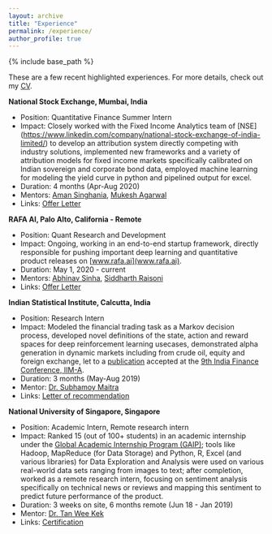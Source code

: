 ```yaml
---
layout: archive
title: "Experience"
permalink: /experience/
author_profile: true
---
```


{% include base_path %}

These are a few recent highlighted experiences. For more details, check out my [CV](cv.md).

**National Stock Exchange, Mumbai, India**
  * Position: Quantitative Finance Summer Intern
  * Impact: Closely worked with the Fixed Income Analytics team of [NSE] (https://www.linkedin.com/company/national-stock-exchange-of-india-limited/) to develop an attribution system directly competing with industry solutions, implemented new frameworks and a variety of attribution models for fixed income markets specifically calibrated on Indian sovereign and corporate bond data, employed machine learning for modeling the yield curve in python and pipelined output for excel.
  * Duration: 4 months (Apr-Aug 2020)
  * Mentors: [Aman Singhania](https://www.linkedin.com/in/aman-singhania-4a3b8714/), [Mukesh Agarwal](https://www.linkedin.com/in/mukesh-agarwal-7933491/)
  * Links: [Offer Letter](https://drive.google.com/file/d/1YckhP6PHDYB_KooWtr-i7113feXAX0uN/view?usp=sharing)
  
  **RAFA AI, Palo Alto, California - Remote**
  * Position: Quant Research and Development
  * Impact: Ongoing, working in an end-to-end startup framework, directly responsible for pushing important deep learning and quantitative product releases on [www.rafa.ai](www.rafa.ai).
  * Duration: May 1, 2020 - current
  * Mentors: [Abhinav Sinha](https://www.linkedin.com/in/abhi18/), [Siddharth Raisoni](https://www.linkedin.com/in/siddharthraisoni/)
  * Links: [Offer Letter]()
  
  **Indian Statistical Institute, Calcutta, India**
  * Position: Research Intern
  * Impact: Modeled the financial trading task as a Markov decision process, developed novel definitions of the state, action and reward spaces for deep reinforcement learning usecases, demonstrated alpha generation in dynamic markets including from crude oil, equity and foreign exchange, let to a [publication](https://arxiv.org/abs/1907.04373) accepted at the [9th India Finance Conference, IIM-A](https://web.iima.ac.in/calendar/event/call-for-papers-india-finance-conference-2019-to-be-held-at-iim-ahmedabad-in-december-2019/).
  * Duration: 3 months (May-Aug 2019)
  * Mentor: [Dr. Subhamoy Maitra](https://scholar.google.co.in/citations?user=PEDk2XQAAAAJ)
  * Links: [Letter of recommendation](https://drive.google.com/file/d/1yZkyCpaWDwF4v3eBC9XFX8gxp2XPWibr/view?usp=sharing)  
  
 
  **National University of Singapore, Singapore**
  * Position: Academic Intern, Remote research intern
  * Impact: Ranked 15 (out of 100+ students) in an academic internship under the [Global Academic Internship Program
(GAIP)](https://www.corporategurukul.com/ai-for-universities/); tools like Hadoop, MapReduce (for Data Storage) and Python, R, Excel (and various libraries) for Data Exploration and Analysis were used on various real-world data sets ranging from images to text; after
completion, worked as a remote research intern, focusing on sentiment analysis specifically on technical news or reviews and mapping this sentiment to predict future performance of the product.
  * Duration: 3 weeks on site, 6 months remote (Jun 18 - Jan 2019)
  * Mentor: [Dr. Tan Wee Kek](https://www.comp.nus.edu.sg/~tanwk/)
  * Links: [Certification](https://drive.google.com/file/d/1wObCNAVn0JfPjq9phrKXiHsMZF-s5AKC/view?usp=sharing)
